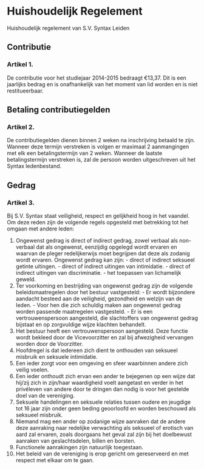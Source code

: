 # Huishoudelijk Regelement

Huishoudelijk regelement van S.V. Syntax Leiden

## Contributie

### Artikel 1.
De contributie voor het studiejaar 2014-2015 bedraagt €13,37. Dit is een jaarlijks bedrag en is onafhankelijk van het moment van lid worden en is niet restitueerbaar.

## Betaling contributiegelden

### Artikel 2.
De contributiegelden dienen binnen 2 weken na inschrijving betaald te zijn. Wanneer deze termijn verstreken is volgen er maximaal 2 aanmangingen met elk een betalingstermijn van 2 weken. Wanneer de laatste betalingstermijn verstreken is, zal de persoon worden uitgeschreven uit het Syntax ledenbestand.

## Gedrag

### Artikel 3.
Bij S.V. Syntax staat veiligheid, respect en gelijkheid hoog in het vaandel. Om deze reden zijn de volgende regels opgesteld met betrekking tot het omgaan met andere leden:
  1. Ongewenst gedrag is direct of indirect gedrag, zowel verbaal als non-verbaal dat als ongewenst, eenzijdig opgelegd wordt ervaren en waarvan de pleger redelijkerwijs moet begrijpen dat deze als zodanig wordt ervaren.
    Ongewenst gedrag kan zijn:
    - direct of indirect seksueel getinte uitingen.
    - direct of indirect uitingen van intimidatie.
    - direct of indirect uitingen van discriminatie.
    - het toepassen van lichamelijk geweld.
  2. Ter voorkoming en bestrijding van ongewenst gedrag zijn de volgende beleidsmaatregelen door het bestuur vastgesteld:
    - Er wordt bijzondere aandacht besteed aan de veiligheid, gezondheid en welzijn van de leden.
    - Voor hen die zich schuldig maken aan ongewenst gedrag worden passende maatregelen vastgesteld.
    - Er is een vertrouwenspersoon aangesteld, die slachtoffers van ongewenst gedrag bijstaat en op zorgvuldige wijze klachten behandelt.
  3. Het bestuur heeft een vertrouwenspersoon aangesteld. Deze functie wordt bekleed door de Vicevoorzitter en zal bij afwezigheid vervangen worden door de Voorzitter.
  4. Hoofdregel is dat iedereen zich dient te onthouden van seksueel misbruik en seksuele intimidatie.
  5. Een ieder zorgt voor een omgeving en sfeer waarbinnen andere zich veilig voelen.
  6. Een ieder onthoudt zich ervan een ander te bejegenen op een wijze dat hij/zij zich in zijn/haar waardigheid voelt aangetast en verder in het privéleven van andere door te dringen dan nodig is voor het gestelde doel van de vereniging.
  7. Seksuele handelingen en seksuele relaties tussen oudere en jeugdige tot 16 jaar zijn onder geen beding geoorloofd en worden beschouwd als seksueel misbruik.
  8. Niemand mag een ander op zodanige wijze aanraken dat de andere deze aanraking naar redelijke verwachting als seksueel of erotisch van aard zal ervaren, zoals doorgaans het geval zal zijn bij het doelbewust aanraken van geslachtsdelen, billen en borsten.
  9. Functionele aanrakingen zijn natuurlijk toegestaan.
  10. Het beleid van de vereniging is erop gericht om gereserveerd en met respect met elkaar om te gaan.
